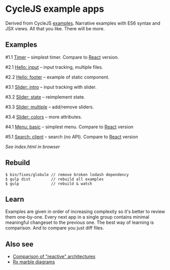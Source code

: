 # CycleJS example apps

Derived from CycleJS [examples](https://github.com/staltz/cycle/tree/master/examples/).
Narrative examples with ES6 syntax and JSX views. All that you like.
There will be more.

## Examples

\#1.1 [Timer](https://github.com/ivan-kleshnin/cyclejs-examples/tree/master/dist/1.1-timer) – simplest timer. Compare to [React](http://tutorialzine.com/2014/07/5-practical-examples-for-learning-facebooks-react-framework/) version.

\#2.1 [Hello: input](https://github.com/ivan-kleshnin/cyclejs-examples/tree/master/dist/2.1-hello-input) – input tracking, multiple files.

\#2.2 [Hello: footer](https://github.com/ivan-kleshnin/cyclejs-examples/tree/master/dist/2.1-hello-footer) – example of static component.

\#3.1 [Slider: intro](https://github.com/ivan-kleshnin/cyclejs-examples/tree/master/dist/3.1-slider-intro) – input tracking with slider.

\#3.2 [Slider: state](https://github.com/ivan-kleshnin/cyclejs-examples/tree/master/dist/3.2-slider-state) – reimplement state.

\#3.3 [Slider: multiple](https://github.com/ivan-kleshnin/cyclejs-examples/tree/master/dist/3.3-slider-multiple) – add/remove sliders.

\#3.4 [Slider: colors](https://github.com/ivan-kleshnin/cyclejs-examples/tree/master/dist/3.4-slider-colors) – more attributes.

\#4.1 [Menu: basic](https://github.com/ivan-kleshnin/cyclejs-examples/tree/master/dist/4.1-menu-basic) – simplest menu. Compare to [React](http://tutorialzine.com/2014/07/5-practical-examples-for-learning-facebooks-react-framework/) version

\#5.1 [Search: client](https://github.com/ivan-kleshnin/cyclejs-examples/tree/master/dist/5.1-search-client) – search (no API). Compare to [React](http://tutorialzine.com/2014/07/5-practical-examples-for-learning-facebooks-react-framework/) version

*See index.html in browser*

## Rebuild

```
$ bin/fixes/globule // remove broken lodash dependency
$ gulp dist         // rebuild all examples
$ gulp              // rebuild & watch
```

## Learn

Examples are given in order of increasing complexity so it's better to review them one-by-one.
Every next app in a single group contains minimal meaningful changeset to the previous one.
The best way of learning is comparison. And to compare you just diff files.

## Also see

* [Comparison of "reactive" architectures](https://github.com/Paqmind/reactive)
* [Rx marble diagrams](http://rxmarbles.com)
